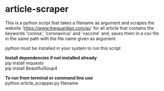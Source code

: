 # article-scraper
This is a python script that takes a filename as argument and scrapes the website 'https://www.theguardian.com/au' for all article that contains the keywords 'corona', 'coronavirus' and 'vaccine' and, saves them in a csv file in the same path with the file name given as argument.

python must be installed in your system to run this script

**Install dependencies if not installed already** </br>
  pip install requests </br>
  pip install BeautifulSoup4 </br>
  
**To run from terminal or command line use** </br>
  python article_scrapper.py filename
